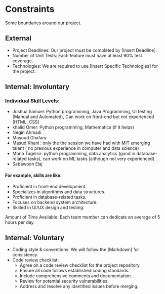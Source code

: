 <!-- this template is for inspiration, feel free to change it however you like! -->

# Constraints

Some boundaries around our project.

## External

- Project Deadlines: Our project must be completed by [Insert Deadline].
- Number of Unit Tests: Each feature must have at least 90% test coverage.
- Technologies: We are required to use [Insert Specific Technologies] for the project.


## Internal: Involuntary

### Individual Skill Levels:
- Joshua Samuel: Python programming, Java Programming, UI testing (Manual and Automated), Can work on front-end but not experienced (HTML, CSS)
- khalid Omer: Python programming, Mathematics (if it helps)
- Negin Ahmadi 
- Masoud Ghafary
- Masud Khani : only the the session we have had with MIT emerging talent ( no previous experience in computer and data science)
- Mona Tagelsir: python programming, data analytics (good in database-related tasks), can work on ML tasks (although not very experienced)
- Sabawoon Elaj

#### For example, skills are like: 
- Proficient in front-end development.
- Specializes in algorithms and data structures.
- Proficient in database-related tasks.
- Focuses on backend system architecture.
- Skilled in UI/UX design and testing.

Amount of Time Available: Each team member can dedicate an average of 5 hours per day.


## Internal: Voluntary

- Coding style & conventions: We will follow the [Markdown] for consistency.
- Code review checklist:
  - Agree on a code review checklist for the project repository.
  - Ensure all code follows established coding standards.
  - Include comprehensive comments and documentation.
  - Review for potential security vulnerabilities.
  - Address and resolve any identified issues before merging.

